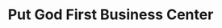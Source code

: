 ---
title: "Put God First Business Center"
url: /gbarnga/put-god-first-business-center/
shop: Kleidung
---